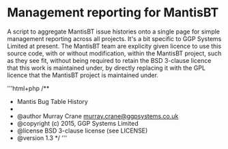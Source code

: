 # Management reporting for MantisBT 

A script to aggregate MantisBT issue histories onto a single page for 
simple management reporting across all projects. It's a bit specific to 
GGP Systems Limited at present. The MantisBT team are explicity given 
licence to use this source code, with or without modification, within 
the MantisBT project, such as they see fit, without being required to 
retain the BSD 3-clause licence that this work is maintained under, by 
directly replacing it with the GPL licence that the MantisBT project is 
maintained under.

'''html+php
/**
 * Mantis Bug Table History
 * 
 * @author Murray Crane <murray.crane@ggpsystems.co.uk>
 * @copyright (c) 2015, GGP Systems Limited
 * @license BSD 3-clause license (see LICENSE)
 * @version 1.3
 */
'''